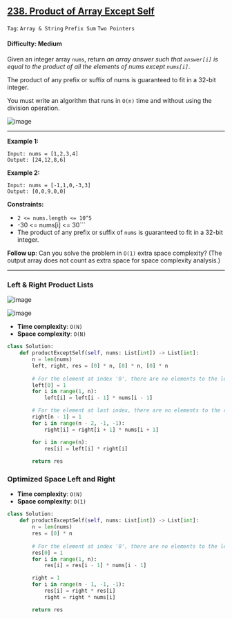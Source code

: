 ## [238. Product of Array Except Self](https://leetcode.com/problems/product-of-array-except-self)

```Tag```: ```Array & String``` ```Prefix Sum``` ```Two Pointers```

#### Difficulty: Medium

Given an integer array ```nums```, return _an array answer such that ```answer[i]``` is equal to the product of all the elements of nums except ```nums[i]```_.

The product of any prefix or suffix of nums is guaranteed to fit in a 32-bit integer.

You must write an algorithm that runs in ```O(n)``` time and without using the division operation.

![image](https://github.com/quananhle/Python/assets/35042430/3958750d-477c-48ca-853d-a2025852dfa7)

---

__Example 1:__
```
Input: nums = [1,2,3,4]
Output: [24,12,8,6]
```

__Example 2:__
```
Input: nums = [-1,1,0,-3,3]
Output: [0,0,9,0,0]
```

__Constraints:__

- ```2 <= nums.length <= 10^5```
- -30 <= nums[i] <= 30```
- The product of any prefix or suffix of ```nums``` is guaranteed to fit in a 32-bit integer.
 
__Follow up__: Can you solve the problem in ```O(1)``` extra space complexity? (The output array does not count as extra space for space complexity analysis.)

---

### Left & Right Product Lists

![image](https://leetcode.com/problems/product-of-array-except-self/Figures/238/diag-1.png)

![image](https://leetcode.com/problems/product-of-array-except-self/Figures/238/products.png)

- __Time complexity__: ```O(N)```
- __Space complexity__: ```O(N)```

```Python
class Solution:
    def productExceptSelf(self, nums: List[int]) -> List[int]:
        n = len(nums)
        left, right, res = [0] * n, [0] * n, [0] * n
        
        # For the element at index '0', there are no elements to the left, so the left[0] = 1
        left[0] = 1
        for i in range(1, n):
            left[i] = left[i - 1] * nums[i - 1]

        # For the element at last index, there are no elements to the right, so the right[n - 1] = 1
        right[n - 1] = 1
        for i in range(n - 2, -1, -1):
            right[i] = right[i + 1] * nums[i + 1]

        for i in range(n):
            res[i] = left[i] * right[i]
        
        return res
```

### Optimized Space Left and Right

- __Time complexity__: ```O(N)```
- __Space complexity__: ```O(1)```

```Python
class Solution:
    def productExceptSelf(self, nums: List[int]) -> List[int]:
        n = len(nums)
        res = [0] * n
        
        # For the element at index '0', there are no elements to the left, so the res[0] = 1
        res[0] = 1
        for i in range(1, n):
            res[i] = res[i - 1] * nums[i - 1]

        right = 1
        for i in range(n - 1, -1, -1):
            res[i] = right * res[i]
            right = right * nums[i]

        return res
```
